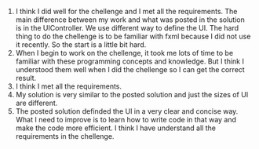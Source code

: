1. I think I did well for the chellenge and I met all the requirements. The main difference between my work and what was posted in the
solution is in the UIController. We use different way to define the UI. The hard thing to do the chellenge is to be familiar with fxml 
because I did not use it recently. So the start is a little bit hard.
2. When I begin to work on the chellenge, it took me lots of time to be familiar with these programming concepts and knowledge. But I think I understood them well when I did the chellenge so I can get the correct result.
3. I think I met all the requirements.
4. My solution is very similar to the posted solution and just the sizes of UI are different.
5. The posted solution definded the UI in a very clear and concise way. What I need to improve is to learn how to write code in that 
way and make the code more efficient. I think I have understand all the requirements in the chellenge.
